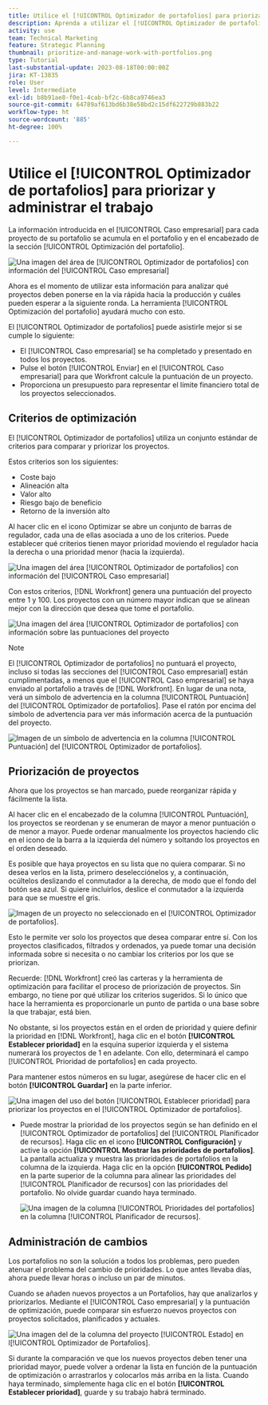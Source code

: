 ```yaml
---
title: Utilice el [!UICONTROL Optimizador de portafolios] para priorizar y administrar el trabajo
description: Aprenda a utilizar el [!UICONTROL Optimizador de portafolios] para priorizar y administrar proyectos dentro de un portafolio.
activity: use
team: Technical Marketing
feature: Strategic Planning
thumbnail: prioritize-and-manage-work-with-portfolios.png
type: Tutorial
last-substantial-update: 2023-08-18T00:00:00Z
jira: KT-13835
role: User
level: Intermediate
exl-id: b8b91ae8-f0e1-4cab-bf2c-6b8ca9746ea3
source-git-commit: 64789af613bd6b38e58bd2c15df622729b883b22
workflow-type: ht
source-wordcount: '885'
ht-degree: 100%

---
```


# Utilice el [!UICONTROL Optimizador de portafolios] para priorizar y administrar el trabajo

La información introducida en el [!UICONTROL Caso empresarial] para cada proyecto de su portafolio se acumula en el portafolio y en el encabezado de la sección [!UICONTROL Optimización del portafolio].

![Una imagen del área de [!UICONTROL Optimizador de portafolios] con información del [!UICONTROL Caso empresarial]](assets/10-portfolio-management9.png)

Ahora es el momento de utilizar esta información para analizar qué proyectos deben ponerse en la vía rápida hacia la producción y cuáles pueden esperar a la siguiente ronda. La herramienta [!UICONTROL Optimización del portafolio] ayudará mucho con esto.

El [!UICONTROL Optimizador de portafolios] puede asistirle mejor si se cumple lo siguiente:

* El [!UICONTROL Caso empresarial] se ha completado y presentado en todos los proyectos.
* Pulse el botón [!UICONTROL Enviar] en el [!UICONTROL Caso empresarial] para que Workfront calcule la puntuación de un proyecto.
* Proporciona un presupuesto para representar el límite financiero total de los proyectos seleccionados.

## Criterios de optimización

El [!UICONTROL Optimizador de portafolios] utiliza un conjunto estándar de criterios para comparar y priorizar los proyectos.

Estos criterios son los siguientes:

* Coste bajo
* Alineación alta
* Valor alto
* Riesgo bajo de beneficio
* Retorno de la inversión alto

Al hacer clic en el icono Optimizar se abre un conjunto de barras de regulador, cada una de ellas asociada a uno de los criterios. Puede establecer qué criterios tienen mayor prioridad moviendo el regulador hacia la derecha o una prioridad menor (hacia la izquierda).

![Una imagen del área [!UICONTROL Optimizador de portafolios] con información del [!UICONTROL Caso empresarial]](assets/11-portfolio-management10.png)

Con estos criterios, [!DNL Workfront] genera una puntuación del proyecto entre 1 y 100. Los proyectos con un número mayor indican que se alinean mejor con la dirección que desea que tome el portafolio.

![Una imagen del área [!UICONTROL Optimizador de portafolios] con información sobre las puntuaciones del proyecto](assets/12-portfolio-management14.png)

>[!NOTE]
>
>El [!UICONTROL Optimizador de portafolios] no puntuará el proyecto, incluso si todas las secciones del [!UICONTROL Caso empresarial] están cumplimentadas, a menos que el [!UICONTROL Caso empresarial] se haya enviado al portafolio a través de [!DNL Workfront]. En lugar de una nota, verá un símbolo de advertencia en la columna [!UICONTROL Puntuación] del [!UICONTROL Optimizador de portafolios]. Pase el ratón por encima del símbolo de advertencia para ver más información acerca de la puntuación del proyecto.

![Imagen de un símbolo de advertencia en la columna [!UICONTROL Puntuación] del [!UICONTROL Optimizador de portafolios].](assets/13-portfolio-management12.png)

## Priorización de proyectos

Ahora que los proyectos se han marcado, puede reorganizar rápida y fácilmente la lista.

Al hacer clic en el encabezado de la columna [!UICONTROL Puntuación], los proyectos se reordenan y se enumeran de mayor a menor puntuación o de menor a mayor. Puede ordenar manualmente los proyectos haciendo clic en el icono de la barra a la izquierda del número y soltando los proyectos en el orden deseado.

Es posible que haya proyectos en su lista que no quiera comparar. Si no desea verlos en la lista, primero deselecciónelos y, a continuación, ocúltelos deslizando el conmutador a la derecha, de modo que el fondo del botón sea azul. Si quiere incluirlos, deslice el conmutador a la izquierda para que se muestre el gris.

![Imagen de un proyecto no seleccionado en el [!UICONTROL Optimizador de portafolios].](assets/14-portfolio-management13.png)

Esto le permite ver solo los proyectos que desea comparar entre sí. Con los proyectos clasificados, filtrados y ordenados, ya puede tomar una decisión informada sobre si necesita o no cambiar los criterios por los que se priorizan.

Recuerde: [!DNL Workfront] creó las carteras y la herramienta de optimización para facilitar el proceso de priorización de proyectos. Sin embargo, no tiene por qué utilizar los criterios sugeridos. Si lo único que hace la herramienta es proporcionarle un punto de partida o una base sobre la que trabajar, está bien.

No obstante, si los proyectos están en el orden de prioridad y quiere definir la prioridad en [!DNL Workfront], haga clic en el botón **[!UICONTROL Establecer prioridad]** en la esquina superior izquierda y el sistema numerará los proyectos de 1 en adelante. Con ello, determinará el campo [!UICONTROL Prioridad de portafolios] en cada proyecto.

Para mantener estos números en su lugar, asegúrese de hacer clic en el botón **[!UICONTROL Guardar]** en la parte inferior.

![Una imagen del uso del botón [!UICONTROL Establecer prioridad] para priorizar los proyectos en el [!UICONTROL Optimizador de portafolios].](assets/15-portfolio-management15.png)

<!-- 
Pro-tips graphic
-->

* Puede mostrar la prioridad de los proyectos según se han definido en el [!UICONTROL Optimizador de portafolios] del [!UICONTROL Planificador de recursos]. Haga clic en el icono **[!UICONTROL Configuración]** y active la opción **[!UICONTROL Mostrar las prioridades de portafolios]**. La pantalla actualiza y muestra las prioridades de portafolios en la columna de la izquierda. Haga clic en la opción **[!UICONTROL Pedido]** en la parte superior de la columna para alinear las prioridades del [!UICONTROL Planificador de recursos] con las prioridades del portafolio. No olvide guardar cuando haya terminado.

  ![Una imagen de la columna [!UICONTROL Prioridades del portafolios] en la columna [!UICONTROL Planificador de recursos].](assets/16-portfolio-management17.png)

## Administración de cambios

Los portafolios no son la solución a todos los problemas, pero pueden atenuar el problema del cambio de prioridades. Lo que antes llevaba días, ahora puede llevar horas o incluso un par de minutos.

Cuando se añaden nuevos proyectos a un Portafolios, hay que analizarlos y priorizarlos. Mediante el [!UICONTROL Caso empresarial] y la puntuación de optimización, puede comparar sin esfuerzo nuevos proyectos con proyectos solicitados, planificados y actuales.

![Una imagen del de la columna del proyecto [!UICONTROL Estado] en l[!UICONTROL Optimizador de Portafolios].](assets/17-project-management16.png)

Si durante la comparación ve que los nuevos proyectos deben tener una prioridad mayor, puede volver a ordenar la lista en función de la puntuación de optimización o arrastrarlos y colocarlos más arriba en la lista. Cuando haya terminado, simplemente haga clic en el botón **[!UICONTROL Establecer prioridad]**, guarde y su trabajo habrá terminado.

<!-- Learn more graphic and documentation article links

* Portfolio Optimizer overview 
* Optimize projects in the Portfolio Optimizer 
* Overview of the Portfolio Optimizer score 
* Prioritizing projects in the Portfolio Optimizer

-->
